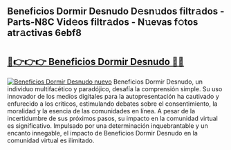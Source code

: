 ## Beneficios Dormir Desnudo D𝚎sn𝚞dos filtr𝚊dos - Parts-N8C Vid𝚎os filtr𝚊dos - N𝚞evas f𝚘tos atr𝚊ctivas 6ebf8

# <h2><a href="http://mbd4zl.tromn.icu/?c=Beneficios+Dormir+Desnudo">🔗👉👉👉 Beneficios Dormir Desnudo 🔗🔗</a></h2>

[![Beneficios Dormir Desnudo nuevo](https://i.imgur.com/pEAQMta.gif)](http://mbd4zl.tromn.icu/?c=Beneficios+Dormir+Desnudo)
Beneficios Dormir Desnudo, un individuo multifacético y paradójico, desafía la comprensión simple. Su uso innovador de los medios digitales para la autopresentación ha cautivado y enfurecido a los críticos, estimulando debates sobre el consentimiento, la moralidad y la esencia de las comunidades en línea. A pesar de la incertidumbre de sus próximos pasos, su impacto en la comunidad virtual es significativo. Impulsado por una determinación inquebrantable y un encanto innegable, el impacto de Beneficios Dormir Desnudo en la comunidad virtual es ilimitado.
